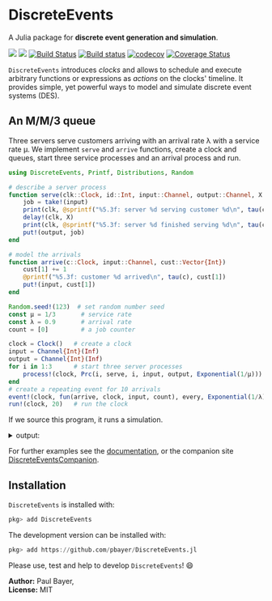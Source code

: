 # DiscreteEvents

A Julia package for **discrete event generation and simulation**.

[![](https://img.shields.io/badge/docs-stable-blue.svg)](https://pbayer.github.io/DiscreteEvents.jl/v0.2.0/)
[![](https://img.shields.io/badge/docs-dev-blue.svg)](https://pbayer.github.io/DiscreteEvents.jl/dev)
[![Build Status](https://travis-ci.com/pbayer/DiscreteEvents.jl.svg?branch=master)](https://travis-ci.com/pbayer/DiscreteEvents.jl)
[![Build status](https://ci.appveyor.com/api/projects/status/2emtqb9auk2y1fsh/branch/master?svg=true)](https://ci.appveyor.com/project/pbayer/discreteevents-jl/branch/master)
[![codecov](https://codecov.io/gh/pbayer/DiscreteEvents.jl/branch/master/graph/badge.svg)](https://codecov.io/gh/pbayer/DiscreteEvents.jl)
[![Coverage Status](https://coveralls.io/repos/github/pbayer/DiscreteEvents.jl/badge.svg?branch=master)](https://coveralls.io/github/pbayer/DiscreteEvents.jl?branch=master)

`DiscreteEvents` introduces *clocks* and allows to schedule and execute arbitrary functions or expressions as *actions* on the clocks' timeline. It provides simple, yet powerful ways to model and simulate discrete event systems (DES).

## An M/M/3 queue

Three servers serve customers arriving with an arrival rate λ with a service rate μ. We implement `serve` and `arrive` functions, create a clock and queues, start three service processes and an arrival process and run.

```julia
using DiscreteEvents, Printf, Distributions, Random

# describe a server process
function serve(clk::Clock, id::Int, input::Channel, output::Channel, X::Distribution)
    job = take!(input)
    print(clk, @sprintf("%5.3f: server %d serving customer %d\n", tau(clk), id, job))
    delay!(clk, X)
    print(clk, @sprintf("%5.3f: server %d finished serving %d\n", tau(clk), id, job))
    put!(output, job)
end

# model the arrivals
function arrive(c::Clock, input::Channel, cust::Vector{Int})
    cust[1] += 1
    @printf("%5.3f: customer %d arrived\n", tau(c), cust[1])
    put!(input, cust[1])
end

Random.seed!(123)  # set random number seed
const μ = 1/3       # service rate
const λ = 0.9       # arrival rate
count = [0]         # a job counter

clock = Clock()   # create a clock
input = Channel{Int}(Inf)
output = Channel{Int}(Inf)
for i in 1:3      # start three server processes
    process!(clock, Prc(i, serve, i, input, output, Exponential(1/μ)))
end
# create a repeating event for 10 arrivals
event!(clock, fun(arrive, clock, input, count), every, Exponential(1/λ), n=10)
run!(clock, 20)   # run the clock
```

If we source this program, it runs a simulation.

<details><summary>output:</summary>
```julia
julia> include("examples/intro.jl")
0.141: customer 1 arrived
0.141: server 1 serving customer 1
1.668: server 1 finished serving 1
2.316: customer 2 arrived
2.316: server 2 serving customer 2
3.154: customer 3 arrived
3.154: server 3 serving customer 3
4.182: customer 4 arrived
4.182: server 1 serving customer 4
4.364: server 3 finished serving 3
4.409: customer 5 arrived
4.409: server 3 serving customer 5
4.533: customer 6 arrived
4.566: server 2 finished serving 2
4.566: server 2 serving customer 6
5.072: customer 7 arrived
5.299: server 3 finished serving 5
5.299: server 3 serving customer 7
5.335: server 1 finished serving 4
5.376: customer 8 arrived
5.376: server 1 serving customer 8
5.833: customer 9 arrived
6.134: customer 10 arrived
6.570: server 1 finished serving 8
6.570: server 1 serving customer 9
6.841: server 3 finished serving 7
6.841: server 3 serving customer 10
8.371: server 2 finished serving 6
10.453: server 1 finished serving 9
10.477: server 3 finished serving 10
"run! finished with 40 clock events, 0 sample steps, simulation time: 20.0"
```
</details>

For further examples see the [documentation](https://pbayer.github.io/DiscreteEvents.jl/dev),  or the companion site [DiscreteEventsCompanion](https://pbayer.github.io/DiscreteEventsCompanion.jl/dev/).

## Installation

`DiscreteEvents` is installed with:

```julia
pkg> add DiscreteEvents
```

The development version can be installed with:

```julia
pkg> add https://github.com/pbayer/DiscreteEvents.jl
```

Please use, test and help to develop `DiscreteEvents`! 😄

**Author:** Paul Bayer,\
**License:** MIT
